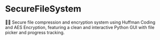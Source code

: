 # SecureFileSystem
🔐📁 Secure file compression and encryption system using Huffman Coding and AES Encryption, featuring a clean and interactive Python GUI with file picker and progress tracking.
